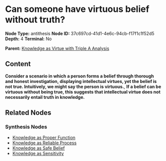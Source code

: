# Can someone have virtuous belief without truth?

**Node Type:** antithesis
**Node ID:** 37c697cd-41d1-4e6c-94cb-f17f1c1f52d5
**Depth:** 4
**Terminal:** No

**Parent:** [Knowledge as Virtue with Triple A Analysis](knowledge-as-virtue-with-triple-a-analysis-synthesis-b408bd67-bb39-47dd-a418-93bf59534b21.md)

## Content

**Consider a scenario in which a person forms a belief through thorough and honest investigation, displaying intellectual virtues, yet the belief is not true. Intuitively, we might say the person is virtuous.**, **If a belief can be virtuous without being true, this suggests that intellectual virtue does not necessarily entail truth in knowledge.**

## Related Nodes

### Synthesis Nodes

- [Knowledge as Proper Function](knowledge-as-proper-function-synthesis-b679b50b-22eb-4ee0-8312-e67e7feb498c.md)
- [Knowledge as Reliable Process](knowledge-as-reliable-process-synthesis-7bbfd92a-fef1-4f3f-8345-7b11ef8ec648.md)
- [Knowledge as Safe Belief](knowledge-as-safe-belief-synthesis-161552b5-7e3e-461b-b71f-add1c3ec8ada.md)
- [Knowledge as Sensitivity](knowledge-as-sensitivity-synthesis-c5458872-41e9-471b-b125-b60143904a79.md)

